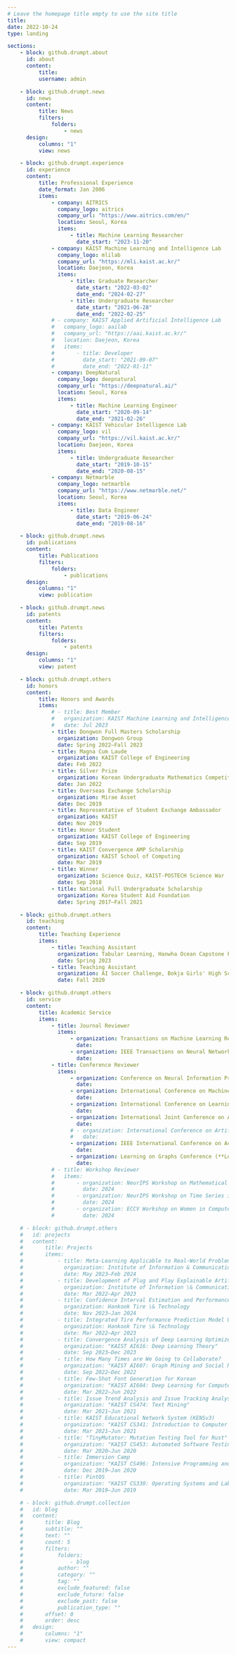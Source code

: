 ```yaml
---
# Leave the homepage title empty to use the site title
title:
date: 2022-10-24
type: landing

sections:
    - block: github.drumpt.about
      id: about
      content:
          title:
          username: admin

    - block: github.drumpt.news
      id: news
      content:
          title: News
          filters:
              folders:
                  - news
      design:
          columns: "1"
          view: news

    - block: github.drumpt.experience
      id: experience
      content:
          title: Professional Experience
          date_format: Jan 2006
          items:
              - company: AITRICS
                company_logo: aitrics
                company_url: "https://www.aitrics.com/en/"
                location: Seoul, Korea
                items:
                    - title: Machine Learning Researcher
                      date_start: "2023-11-20"
              - company: KAIST Machine Learning and Intelligence Lab
                company_logo: mlilab
                company_url: "https://mli.kaist.ac.kr/"
                location: Daejeon, Korea
                items:
                    - title: Graduate Researcher
                      date_start: "2022-03-02"
                      date_end: "2024-02-27"
                    - title: Undergraduate Researcher
                      date_start: "2021-06-28"
                      date_end: "2022-02-25"
              # - company: KAIST Applied Artificial Intelligence Lab
              #   company_logo: aailab
              #   company_url: "https://aai.kaist.ac.kr/"
              #   location: Daejeon, Korea
              #   items:
              #       - title: Developer
              #         date_start: "2021-09-07"
              #         date_end: "2022-01-11"
              - company: DeepNatural
                company_logo: deepnatural
                company_url: "https://deepnatural.ai/"
                location: Seoul, Korea
                items:
                    - title: Machine Learning Engineer
                      date_start: "2020-09-14"
                      date_end: "2021-02-26"
              - company: KAIST Vehicular Intelligence Lab
                company_logo: vil
                company_url: "https://vil.kaist.ac.kr/"
                location: Daejeon, Korea
                items:
                    - title: Undergraduate Researcher
                      date_start: "2019-10-15"
                      date_end: "2020-08-15"
              - company: Netmarble
                company_logo: netmarble
                company_url: "https://www.netmarble.net/"
                location: Seoul, Korea
                items:
                    - title: Data Engineer
                      date_start: "2019-06-24"
                      date_end: "2019-08-16"

    - block: github.drumpt.news
      id: publications
      content:
          title: Publications
          filters:
              folders:
                  - publications
      design:
          columns: "1"
          view: publication

    - block: github.drumpt.news
      id: patents
      content:
          title: Patents
          filters:
              folders:
                  - patents
      design:
          columns: "1"
          view: patent

    - block: github.drumpt.others
      id: honors
      content:
          title: Honors and Awards
          items:
              # - title: Best Member
              #   organization: KAIST Machine Learning and Intelligence Lab
              #   date: Jul 2023
              - title: Dongwon Full Masters Scholarship
                organization: Dongwon Group
                date: Spring 2022–Fall 2023
              - title: Magna Cum Laude
                organization: KAIST College of Engineering
                date: Feb 2022
              - title: Silver Prize
                organization: Korean Undergraduate Mathematics Competition, Korean Mathematics Society
                date: Jan 2022
              - title: Overseas Exchange Scholarship
                organization: Mirae Asset
                date: Dec 2019
              - title: Representative of Student Exchange Ambassador
                organization: KAIST
                date: Nov 2019
              - title: Honor Student
                organization: KAIST College of Engineering
                date: Sep 2019
              - title: KAIST Convergence AMP Scholarship
                organization: KAIST School of Computing
                date: Mar 2019
              - title: Winner
                organization: Science Quiz, KAIST-POSTECH Science War
                date: Sep 2018
              - title: National Full Undergraduate Scholarship
                organization: Korea Student Aid Foundation
                date: Spring 2017–Fall 2021

    - block: github.drumpt.others
      id: teaching
      content:
          title: Teaching Experience
          items:
              - title: Teaching Assistant
                organization: Tabular Learning, Hanwha Ocean Capstone Project
                date: Spring 2023
              - title: Teaching Assistant
                organization: AI Soccer Challenge, Bokja Girls' High School AI Education Program
                date: Fall 2020

    - block: github.drumpt.others
      id: service
      content:
          title: Academic Service
          items:
              - title: Journal Reviewer
                items:
                    - organization: Transactions on Machine Learning Research (**TMLR**)
                      date: 
                    - organization: IEEE Transactions on Neural Networks and Learning Systems (**TNNLS**)
                      date: 
              - title: Conference Reviewer
                items:
                    - organization: Conference on Neural Information Processing Systems (**NeurIPS**)
                      date: 
                    - organization: International Conference on Machine Learning (**ICML**)
                      date: 
                    - organization: International Conference on Learning Representations (**ICLR**)
                      date: 
                    - organization: International Joint Conference on Artificial Intelligence (**IJCAI**)
                      date: 
                    # - organization: International Conference on Artificial Intelligence and Statistics (**AISTATS**)
                    #   date: 
                    - organization: IEEE International Conference on Acoustics, Speech, and Signal Processing (**ICASSP**)
                      date: 
                    - organization: Learning on Graphs Conference (**LoG**)
                      date: 
              # - title: Workshop Reviewer
              #   items:
              #       - organization: NeurIPS Workshop on Mathematical Reasoning and AI (**NeurIPSW-MATH-AI**)
              #         date: 2024
              #       - organization: NeurIPS Workshop on Time Series in the Age of Large Models (**NeurIPSW-TSALM**)
              #         date: 2024
              #       - organization: ECCV Workshop on Women in Computer Vision (**ECCVW-WiCV**)
              #         date: 2024

    # - block: github.drumpt.others
    #   id: projects
    #   content:
    #       title: Projects
    #       items:
    #           - title: Meta-Learning Applicable to Real-World Problems
    #             organization: Institute of Information & Communications Technology Planning & Evaluation (IITP)
    #             date: May 2023–Feb 2024
    #           - title: Development of Plug and Play Explainable Artificial Intelligence Platform
    #             organization: Institute of Information \& Communications Technology Planning \& Evaluation (IITP)
    #             date: Mar 2022–Apr 2023
    #           - title: Confidence Interval Estimation and Performance Relationship Analysis for Tire Performance Prediction Models
    #             organization: Hankook Tire \& Technology
    #             date: Nov 2023–Jan 2024
    #           - title: Integrated Tire Performance Prediction Model Using Tire Pattern Features
    #             organization: Hankook Tire \& Technology
    #             date: Mar 2022–Apr 2023
    #           - title: Convergence Analysis of Deep Learning Optimizers Under Generalized Smoothness
    #             organization: "KAIST AI616: Deep Learning Theory"
    #             date: Sep 2023–Dec 2023
    #           - title: How Many Times are We Going to Collaborate?
    #             organization: "KAIST AI607: Graph Mining and Social Network Analysis"
    #             date: Sep 2022–Dec 2022
    #           - title: Few-Shot Font Generation for Korean
    #             organization: "KAIST AI604: Deep Learning for Computer Vision"
    #             date: Mar 2022–Jun 2022
    #           - title: Issue Trend Analysis and Issue Tracking Analysis
    #             organization: "KAIST CS474: Text Mining"
    #             date: Mar 2021–Jun 2021
    #           - title: KAIST Educational Network System (KENSv3)
    #             organization: "KAIST CS341: Introduction to Computer Networks"
    #             date: Mar 2021–Jun 2021
    #           - title: "TinyMutator: Mutation Testing Tool for Rust"
    #             organization: "KAIST CS453: Automated Software Testing"
    #             date: Mar 2020–Jun 2020
    #           - title: Immersion Camp
    #             organization: "KAIST CS496: Intensive Programming and Startup"
    #             date: Dec 2019–Jan 2020
    #           - title: PintOS
    #             organization: "KAIST CS330: Operating Systems and Lab"
    #             date: Mar 2019–Jun 2019

    # - block: github.drumpt.collection
    #   id: blog
    #   content:
    #       title: Blog
    #       subtitle: ""
    #       text: ""
    #       count: 5
    #       filters:
    #           folders:
    #               - blog
    #           author: ""
    #           category: ""
    #           tag: ""
    #           exclude_featured: false
    #           exclude_future: false
    #           exclude_past: false
    #           publication_type: ""
    #       offset: 0
    #       order: desc
    #   design:
    #       columns: "1"
    #       view: compact
---
```

